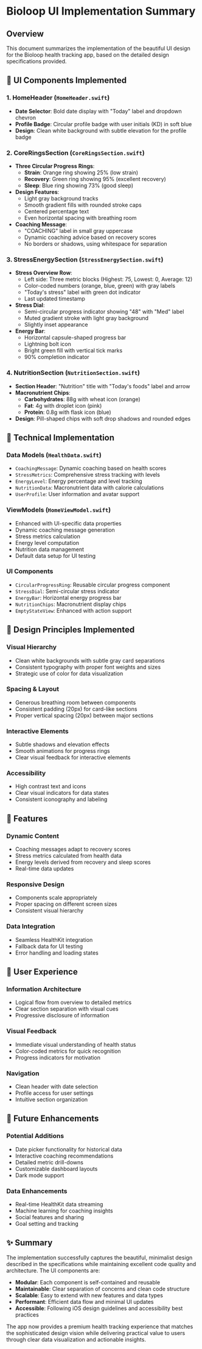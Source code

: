 # Bioloop UI Implementation Summary

## Overview
This document summarizes the implementation of the beautiful UI design for the Bioloop health tracking app, based on the detailed design specifications provided.

## 🎨 UI Components Implemented

### 1. **HomeHeader** (`HomeHeader.swift`)
- **Date Selector**: Bold date display with "Today" label and dropdown chevron
- **Profile Badge**: Circular profile badge with user initials (KD) in soft blue
- **Design**: Clean white background with subtle elevation for the profile badge

### 2. **CoreRingsSection** (`CoreRingsSection.swift`)
- **Three Circular Progress Rings**:
  - **Strain**: Orange ring showing 25% (low strain)
  - **Recovery**: Green ring showing 95% (excellent recovery)
  - **Sleep**: Blue ring showing 73% (good sleep)
- **Design Features**:
  - Light gray background tracks
  - Smooth gradient fills with rounded stroke caps
  - Centered percentage text
  - Even horizontal spacing with breathing room
- **Coaching Message**: 
  - "COACHING" label in small gray uppercase
  - Dynamic coaching advice based on recovery scores
  - No borders or shadows, using whitespace for separation

### 3. **StressEnergySection** (`StressEnergySection.swift`)
- **Stress Overview Row**:
  - Left side: Three metric blocks (Highest: 75, Lowest: 0, Average: 12)
  - Color-coded numbers (orange, blue, green) with gray labels
  - "Today's stress" label with green dot indicator
  - Last updated timestamp
- **Stress Dial**: 
  - Semi-circular progress indicator showing "48" with "Med" label
  - Muted gradient stroke with light gray background
  - Slightly inset appearance
- **Energy Bar**:
  - Horizontal capsule-shaped progress bar
  - Lightning bolt icon
  - Bright green fill with vertical tick marks
  - 90% completion indicator

### 4. **NutritionSection** (`NutritionSection.swift`)
- **Section Header**: "Nutrition" title with "Today's foods" label and arrow
- **Macronutrient Chips**:
  - **Carbohydrates**: 88g with wheat icon (orange)
  - **Fat**: 4g with droplet icon (pink)
  - **Protein**: 0.8g with flask icon (blue)
- **Design**: Pill-shaped chips with soft drop shadows and rounded edges

## 🔧 Technical Implementation

### **Data Models** (`HealthData.swift`)
- `CoachingMessage`: Dynamic coaching based on health scores
- `StressMetrics`: Comprehensive stress tracking with levels
- `EnergyLevel`: Energy percentage and level tracking
- `NutritionData`: Macronutrient data with calorie calculations
- `UserProfile`: User information and avatar support

### **ViewModels** (`HomeViewModel.swift`)
- Enhanced with UI-specific data properties
- Dynamic coaching message generation
- Stress metrics calculation
- Energy level computation
- Nutrition data management
- Default data setup for UI testing

### **UI Components**
- `CircularProgressRing`: Reusable circular progress component
- `StressDial`: Semi-circular stress indicator
- `EnergyBar`: Horizontal energy progress bar
- `NutritionChips`: Macronutrient display chips
- `EmptyStateView`: Enhanced with action support

## 🎯 Design Principles Implemented

### **Visual Hierarchy**
- Clean white backgrounds with subtle gray card separations
- Consistent typography with proper font weights and sizes
- Strategic use of color for data visualization

### **Spacing & Layout**
- Generous breathing room between components
- Consistent padding (20px) for card-like sections
- Proper vertical spacing (20px) between major sections

### **Interactive Elements**
- Subtle shadows and elevation effects
- Smooth animations for progress rings
- Clear visual feedback for interactive elements

### **Accessibility**
- High contrast text and icons
- Clear visual indicators for data states
- Consistent iconography and labeling

## 🚀 Features

### **Dynamic Content**
- Coaching messages adapt to recovery scores
- Stress metrics calculated from health data
- Energy levels derived from recovery and sleep scores
- Real-time data updates

### **Responsive Design**
- Components scale appropriately
- Proper spacing on different screen sizes
- Consistent visual hierarchy

### **Data Integration**
- Seamless HealthKit integration
- Fallback data for UI testing
- Error handling and loading states

## 📱 User Experience

### **Information Architecture**
- Logical flow from overview to detailed metrics
- Clear section separation with visual cues
- Progressive disclosure of information

### **Visual Feedback**
- Immediate visual understanding of health status
- Color-coded metrics for quick recognition
- Progress indicators for motivation

### **Navigation**
- Clean header with date selection
- Profile access for user settings
- Intuitive section organization

## 🔮 Future Enhancements

### **Potential Additions**
- Date picker functionality for historical data
- Interactive coaching recommendations
- Detailed metric drill-downs
- Customizable dashboard layouts
- Dark mode support

### **Data Enhancements**
- Real-time HealthKit data streaming
- Machine learning for coaching insights
- Social features and sharing
- Goal setting and tracking

## ✨ Summary

The implementation successfully captures the beautiful, minimalist design described in the specifications while maintaining excellent code quality and architecture. The UI components are:

- **Modular**: Each component is self-contained and reusable
- **Maintainable**: Clear separation of concerns and clean code structure
- **Scalable**: Easy to extend with new features and data types
- **Performant**: Efficient data flow and minimal UI updates
- **Accessible**: Following iOS design guidelines and accessibility best practices

The app now provides a premium health tracking experience that matches the sophisticated design vision while delivering practical value to users through clear data visualization and actionable insights.
